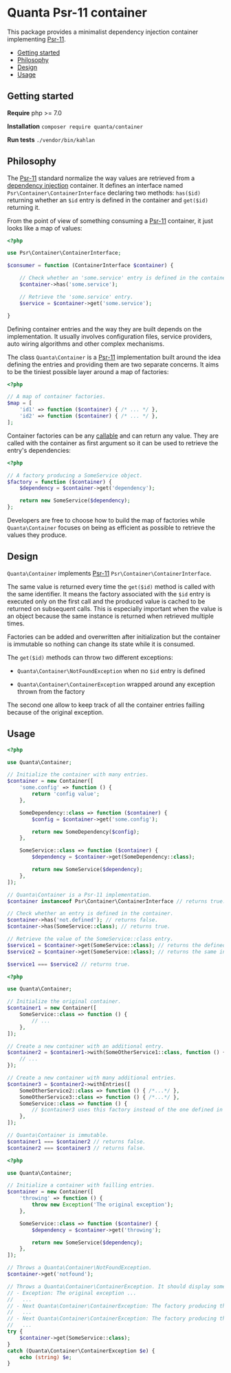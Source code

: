 # Quanta Psr-11 container

This package provides a minimalist dependency injection container implementing [Psr-11](https://www.php-fig.org/psr/psr-11/).

- [Getting started](#getting-started)
- [Philosophy](#philosophy)
- [Design](#design)
- [Usage](#usage)

## Getting started

**Require** php >= 7.0

**Installation** `composer require quanta/container`

**Run tests** `./vendor/bin/kahlan`

## Philosophy

The [Psr-11](https://www.php-fig.org/psr/psr-11/) standard normalize the way values are retrieved from a [dependency injection](https://en.wikipedia.org/wiki/Dependency_injection) container. It defines an interface named `Psr\Container\ContainerInterface` declaring two methods: `has($id)` returning whether an `$id` entry is defined in the container and `get($id)` returning it.

From the point of view of something consuming a [Psr-11](https://www.php-fig.org/psr/psr-11/) container, it just looks like a map of values:

```php
<?php

use Psr\Container\ContainerInterface;

$consumer = function (ContainerInterface $container) {

    // Check whether an 'some.service' entry is defined in the container.
    $container->has('some.service');

    // Retrieve the 'some.service' entry.
    $service = $container->get('some.service');

}
```

Defining container entries and the way they are built depends on the implementation. It usually involves configuration files, service providers, auto wiring algorithms and other complex mechanisms.

The class `Quanta\Container` is a [Psr-11](https://www.php-fig.org/psr/psr-11/) implementation built around the idea defining the entries and providing them are two separate concerns. It aims to be the tiniest possible layer around a map of factories:

```php
<?php

// A map of container factories.
$map = [
    'id1' => function ($container) { /* ... */ },
    'id2' => function ($container) { /* ... */ },
];
```

Container factories can be any [callable](http://php.net/manual/en/language.types.callable.php) and can return any value. They are called with the container as first argument so it can be used to retrieve the entry's dependencies:

```php
<?php

// A factory producing a SomeService object.
$factory = function ($container) {
    $dependency = $container->get('dependency');

    return new SomeService($dependency);
};
```

Developers are free to choose how to build the map of factories while `Quanta\Container` focuses on being as efficient as possible to retrieve the values they produce.

## Design

`Quanta\Container` implements [Psr-11](https://www.php-fig.org/psr/psr-11/) `Psr\Container\ContainerInterface`.

The same value is returned every time the `get($id)` method is called with the same identifier. It means the factory associated with the `$id` entry is executed only on the first call and the produced value is cached to be returned on subsequent calls. This is especially important when the value is an object because the same instance is returned when retrieved multiple times.

Factories can be added and overwritten after initialization but the container is immutable so nothing can change its state while it is consumed.

The `get($id)` methods can throw two different exceptions:

- `Quanta\Container\NotFoundException` when no `$id` entry is defined

- `Quanta\Container\ContainerException` wrapped around any exception thrown from the factory

The second one allow to keep track of all the container entries failling because of the original exception.

## Usage

```php
<?php

use Quanta\Container;

// Initialize the container with many entries.
$container = new Container([
    'some.config' => function () {
        return 'config value';
    },

    SomeDependency::class => function ($container) {
        $config = $container->get('some.config');

        return new SomeDependency($config);
    },

    SomeService::class => function ($container) {
        $dependency = $container->get(SomeDependency::class);

        return new SomeService($dependency);
    },
]);

// Quanta\Container is a Psr-11 implementation.
$container instanceof Psr\Container\ContainerInterface // returns true.

// Check whether an entry is defined in the container.
$container->has('not.defined'); // returns false.
$container->has(SomeService::class); // returns true.

// Retrieve the value of the SomeService::class entry.
$service1 = $container->get(SomeService::class); // returns the defined instance of SomeService.
$service2 = $container->get(SomeService::class); // returns the same instance of SomeService.

$service1 === $service2 // returns true.
```

```php
<?php

use Quanta\Container;

// Initialize the original container.
$container1 = new Container([
    SomeService::class => function () {
        // ...
    },
]);

// Create a new container with an additional entry.
$container2 = $container1->with(SomeOtherService1::class, function () {
    // ...
});

// Create a new container with many additional entries.
$container3 = $container2->withEntries([
    SomeOtherService2::class => function () { /*...*/ },
    SomeOtherService3::class => function () { /*...*/ },
    SomeService::class => function () {
        // $container3 uses this factory instead of the one defined in $container1.
    },
]);

// Quanta\Container is immutable.
$container1 === $container2 // returns false.
$container2 === $container3 // returns false.
```

```php
<?php

use Quanta\Container;

// Initialize a container with failling entries.
$container = new Container([
    'throwing' => function () {
        throw new Exception('The original exception');
    },

    SomeService::class => function ($container) {
        $dependency = $container->get('throwing');

        return new SomeService($dependency);
    },
]);

// Throws a Quanta\Container\NotFoundException.
$container->get('notfound');

// Throws a Quanta\Container\ContainerException. It should display something like:
// - Exception: The original exception ...
//   ...
// - Next Quanta\Container\ContainerException: The factory producing the 'throwing' container entry has thrown an uncaught exception ...
//   ...
// - Next Quanta\Container\ContainerException: The factory producing the 'SomeService' container entry has thrown an uncaught exception ...
//   ...
try {
    $container->get(SomeService::class);
}
catch (Quanta\Container\ContainerException $e) {
    echo (string) $e;
}
```
